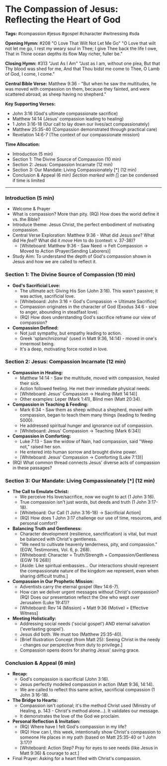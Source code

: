 # The Compassion of Jesus: Reflecting the Heart of God

**Tags:** #compassion #jesus #gospel #character #witnessing #sda

**Opening Hymn:** #208 "O Love That Wilt Not Let Me Go"
"O Love that wilt not let me go, I rest my weary soul in Thee; I give Thee back the life I owe, That in Thine ocean depths its flow May richer, fuller be."

**Closing Hymn:** #313 "Just As I Am"
"Just as I am, without one plea, But that Thy blood was shed for me, And that Thou bidst me come to Thee, O Lamb of God, I come, I come."

**Central Bible Verse:** Matthew 9:36 - "But when he saw the multitudes, he was moved with compassion on them, because they fainted, and were scattered abroad, as sheep having no shepherd."

**Key Supporting Verses:**
*   John 3:16 (God's ultimate compassionate sacrifice)
*   Matthew 14:14 (Jesus' compassion leading to healing)
*   1 John 3:16-18 (Our call to lay down our lives/act compassionately)
*   Matthew 25:35-40 (Compassion demonstrated through practical care)
*   Revelation 14:6-7 (The context of our compassionate mission)

**Time Allocation:**
- Introduction (5 min)
- Section 1: The Divine Source of Compassion (10 min)
- Section 2: Jesus: Compassion Incarnate (12 min)
- Section 3: Our Mandate: Living Compassionately [*] (12 min)
- Conclusion & Appeal (6 min)
*Section marked with [*] can be condensed if time is limited

---

### Introduction (5 min)
-   Welcome & Prayer
-   What is compassion? More than pity. (RQ) How does the world define it vs. the Bible?
-   Introduce theme: Jesus Christ, the perfect embodiment of motivating compassion.
-   Central Verse Exploration: Matthew 9:36 - What did Jesus *see*? What did He *feel*? What did it *move* Him to do (context: v. 37-38)?
    -   [Whiteboard: Matthew 9:36 - Saw Need -> Felt Compassion -> Moved to Action (Prayer/Sending Laborers)]
-   Study Aim: To understand the depth of God's compassion shown in Jesus and how we are called to reflect it.

### Section 1: The Divine Source of Compassion (10 min)
-   **God's Sacrificial Love:**
    -   The ultimate act: Giving His Son (John 3:16). This wasn't passive; it was active, sacrificial love.
    -   [Whiteboard: John 3:16 = God's Compassion -> Ultimate Sacrifice]
    -   Compassion originates in the character of God (Exodus 34:6 - slow to anger, abounding in steadfast love).
    -   (RQ) How does understanding God's sacrifice reframe our view of compassion?
-   **Compassion Defined:**
    -   Not just sympathy, but empathy leading to action.
    -   Greek 'splanchnizomai' (used in Matt 9:36, 14:14) - moved in one's innermost being.
    -   It's a deep, motivating force rooted in love.

### Section 2: Jesus: Compassion Incarnate (12 min)
-   **Compassion in Healing:**
    -   Matthew 14:14 - Saw the multitude, moved with compassion, healed their sick.
    -   Action followed feeling. He met their immediate physical needs.
    -   [Whiteboard: Jesus' Compassion -> Healing (Matt 14:14)]
    -   Other examples: Leper (Mark 1:41), Blind men (Matt 20:34).
-   **Compassion in Teaching & Feeding:**
    -   Mark 6:34 - Saw them as sheep without a shepherd, moved with compassion, began to teach them many things (leading to feeding 5000).
    -   He addressed spiritual hunger and ignorance out of compassion.
    -   [Whiteboard: Jesus' Compassion -> Teaching (Mark 6:34)]
-   **Compassion in Comforting:**
    -   Luke 7:13 - Saw the widow of Nain, had compassion, said "Weep not," raised her son.
    -   He entered into human sorrow and brought divine power.
    -   [Whiteboard: Jesus' Compassion -> Comforting (Luke 7:13)]
-   (RQ) What common thread connects Jesus' diverse acts of compassion in these passages?

### Section 3: Our Mandate: Living Compassionately [*] (12 min)
-   **The Call to Emulate Christ:**
    -   We perceive His love/sacrifice, now we ought to act (1 John 3:16).
    -   True compassion isn't just words, but deeds and truth (1 John 3:17-18).
    -   [Whiteboard: Our Call (1 John 3:16-18) -> Sacrificial Action]
    -   (RQ) How does 1 John 3:17 challenge our use of time, resources, and personal comfort?
-   **Balancing Truth and Gentleness:**
    -   Character development (resilience, sanctification) is vital, but must be balanced with Christ's gentleness.
    -   "We need to cultivate heavenly tenderness, pity, and compassion." (EGW, Testimonies, Vol. 6, p. 268).
    -   [Whiteboard: Character = Truth/Strength + Compassion/Gentleness (EGW T6 268)]
    -   [Aside: Like spiritual embassies... Our interactions should represent the compassionate nature of the kingdom we represent, even when sharing difficult truths.]
-   **Compassion in Our Prophetic Mission:**
    -   Adventists carry the eternal gospel (Rev 14:6-7).
    -   How can we deliver urgent messages without Christ's compassion? (RQ) Does our presentation reflect the One who wept over Jerusalem (Luke 19:41)?
    -   [Whiteboard: Rev 14 (Mission) + Matt 9:36 (Motive) = Effective Witness]
-   **Meeting Holistically:**
    -   Addressing social needs ('social gospel') AND eternal salvation ('everlasting gospel').
    -   Jesus did both. We must too (Matthew 25:35-40).
    -   [Brief Illustration Concept (from Matt 25): Seeing Christ in the needy - changes our perspective from duty to privilege.]
    -   Compassion opens doors for sharing Jesus' saving grace.

### Conclusion & Appeal (6 min)
-   **Recap:**
    -   God's compassion is sacrificial (John 3:16).
    -   Jesus perfectly modeled compassion in action (Matt 9:36, 14:14).
    -   We are called to reflect this same active, sacrificial compassion (1 John 3:16-18).
-   **The Bridge to Hearts:**
    -   Compassion isn't optional; it's the method Christ used (Ministry of Healing, p. 143 - Christ's method alone...). It validates our message.
    -   It demonstrates the love of the God we proclaim.
-   **Personal Reflection & Invitation:**
    -   (RQ) Where have I felt God's compassion in my life?
    -   (RQ) How can I, this week, intentionally show Christ's compassion to someone He places in my path (based on Matt 25:35-40 or 1 John 3:17)?
    -   [Whiteboard: Action Step? Pray for eyes to see needs (like Jesus in Matt 9:36) & courage to act.]
-   Final Prayer: Asking for a heart filled with Christ's compassion.